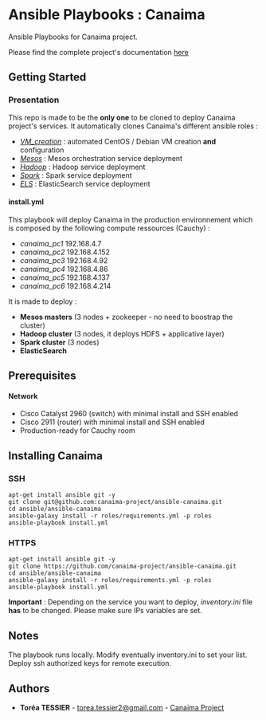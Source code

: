 # Ansible Playbooks : Canaima

Ansible Playbooks for Canaima project.

Please find the complete project's documentation [here](https://github.com/canaima-project)

## Getting Started

### Presentation

This repo is made to be the **only one** to be cloned to deploy Canaima project's services.
It automatically clones Canaima's different ansible roles :
- *[VM_creation](https://github.com/canaima-project/ansible-role-vm_creation)* : automated CentOS / Debian VM creation **and** configuration
- *[Mesos](https://github.com/canaima-project/ansible-role-mesos)* : Mesos orchestration service deployment
- *[Hadoop](https://github.com/canaima-project/ansible-role-hadoop)* : Hadoop service deployment
- *[Spark](https://github.com/canaima-project/ansible-role-spark)* : Spark service deployment
- *[ELS](https://github.com/canaima-project/ansible-role-els)* : ElasticSearch service deployment

#### install.yml

This playbook will deploy Canaima in the production environnement which is composed by the following compute ressources (Cauchy) :
- *canaima_pc1* 192.168.4.7
- *canaima_pc2* 192.168.4.152 
- *canaima_pc3* 192.168.4.92 
- *canaima_pc4* 192.168.4.86
- *canaima_pc5* 192.168.4.137
- *canaima_pc6* 192.168.4.214

It is made to deploy :

- **Mesos masters** (3 nodes + zookeeper - no need to boostrap the cluster)
- **Hadoop cluster** (3 nodes, it deploys HDFS + applicative layer)
- **Spark cluster** (3 nodes)
- **ElasticSearch**

## Prerequisites

#### Network
- Cisco Catalyst 2960 (switch) with minimal install and SSH enabled
- Cisco 2911 (router) with minimal install and SSH enabled
- Production-ready for Cauchy room

## Installing Canaima
### SSH
```
apt-get install ansible git -y
git clone git@github.com:canaima-project/ansible-canaima.git
cd ansible/ansible-canaima
ansible-galaxy install -r roles/requirements.yml -p roles
ansible-playbook install.yml
```

### HTTPS
```
apt-get install ansible git -y
git clone https://github.com/canaima-project/ansible-canaima.git
cd ansible/ansible-canaima
ansible-galaxy install -r roles/requirements.yml -p roles
ansible-playbook install.yml
```

**Important** : Depending on the service you want to deploy, *inventory.ini* file **has** to be changed. Please make sure IPs variables are set.

## Notes

The playbook runs locally. 
Modify eventually inventory.ini to set your list.
Deploy ssh authorized keys for remote execution.

## Authors

* **Toréa TESSIER** - <torea.tessier2@gmail.com> - [Canaima Project](https://github.com/canaima-project/)
